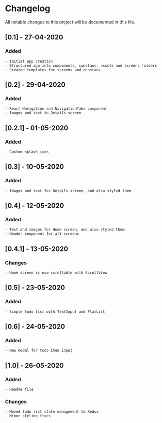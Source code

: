 # Changelog

All notable changes to this project will be documented in this file.

## [0.1] - 27-04-2020

### Added

    - Initial app creation
    - Structured app into components, constans, assets and screens folders
    - Created templates for screens and constans

## [0.2] - 29-04-2020

### Added

    - React Navigation and NavigationTabs component
    - Images and text in Details screen

## [0.2.1] - 01-05-2020

### Added

    - Custom splash icon

## [0.3] - 10-05-2020

### Added

    - Images and text for Details screen, and also styled them

## [0.4] - 12-05-2020

### Added

    - Text and images for Home screen, and also styled them
    - Header component for all screens

## [0.4.1] - 13-05-2020

### Changes

    - Home screen is now scrollable with ScrollView

## [0.5] - 23-05-2020

### Added

    - Simple todo list with TextInput and FlatList

## [0.6] - 24-05-2020

### Added

    - New modal for todo item input

## [1.0] - 26-05-2020

### Added

    - Readme file

### Changes

    - Moved todo list state management to Redux
    - Minor styling fixes
